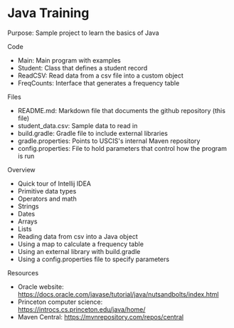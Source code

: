 # Java Training
Purpose: Sample project to learn the basics of Java

Code
- Main: Main program with examples
- Student: Class that defines a student record
- ReadCSV: Read data from a csv file into a custom object
- FreqCounts: Interface that generates a frequency table

Files
- README.md: Markdown file that documents the github repository (this file)
- student_data.csv: Sample data to read in
- build.gradle: Gradle file to include external libraries
- gradle.properties: Points to USCIS's internal Maven repository
- config.properties: File to hold parameters that control how the program is run

Overview
- Quick tour of Intellij IDEA
- Primitive data types
- Operators and math
- Strings
- Dates
- Arrays
- Lists
- Reading data from csv into a Java object
- Using a map to calculate a frequency table
- Using an external library with build.gradle
- Using a config.properties file to specify parameters

Resources
- Oracle website: https://docs.oracle.com/javase/tutorial/java/nutsandbolts/index.html
- Princeton computer science: https://introcs.cs.princeton.edu/java/home/
- Maven Central: https://mvnrepository.com/repos/central


